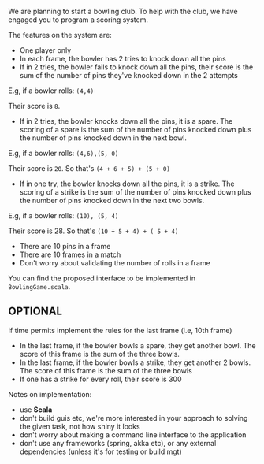 We are planning to start a bowling club.
To help with the club, we have engaged you to program a scoring system.

The features on the system are:

* One player only
* In each frame, the bowler has 2 tries to knock down all the pins
* If in 2 tries, the bowler fails to knock down all the pins, their score is the sum of the number of pins they've knocked down in the 2 attempts

E.g, if a bowler rolls: `(4,4)`

Their score is `8`.

* If in 2 tries, the bowler knocks down all the pins, it is a spare. The scoring of a spare is the sum of the number of pins knocked down plus the number of pins knocked down in the next bowl.

E.g, if a bowler rolls: `(4,6),(5, 0)`

Their score is `20`. So that's `(4 + 6 + 5) + (5 + 0)`

* If in one try, the bowler knocks down all the pins, it is a strike. The scoring of a strike is the sum of the number of pins knocked down plus the number of pins knocked down in the next two bowls.

E.g, if a bowler rolls: `(10), (5, 4)`

Their score is 28. So that's `(10 + 5 + 4) + ( 5 + 4)`

* There are 10 pins in a frame
* There are 10 frames in a match
* Don't worry about validating the number of rolls in a frame

You can find the proposed interface to be implemented in `BowlingGame.scala`.

OPTIONAL
--------

If time permits implement the rules for the last frame (i.e, 10th frame)

* In the last frame, if the bowler bowls a spare, they get another bowl. The score of this frame is the sum of the three bowls.
* In the last frame, if the bowler bowls a strike, they get another 2 bowls. The score of this frame is the sum of the three bowls
* If one has a strike for every roll, their score is 300

Notes on implementation:

- use **Scala**
- don't build guis etc, we're more interested in your approach to solving the given task, not how shiny it looks
- don't worry about making a command line interface to the application
- don't use any frameworks (spring, akka etc), or any external dependencies (unless it's for testing or build mgt)
